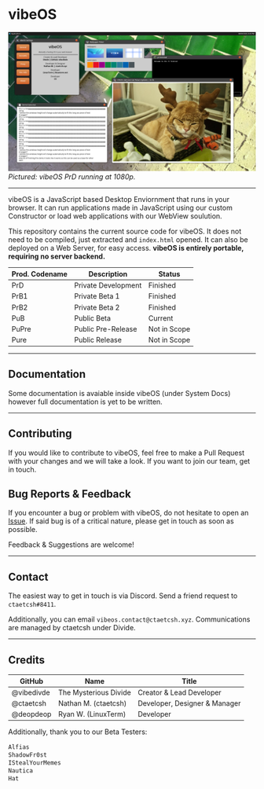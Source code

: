 # vibeOS

![Screenshot](preview/readmecover.png?raw=true)
*Pictured: vibeOS PrD running at 1080p.*

---

vibeOS is a JavaScript based Desktop Enviornment that runs in your browser. It can run applications made in JavaScript using our custom Constructor or load web applications with our WebView soulution. 

This repository contains the current source code for vibeOS. It does not need to be compiled, just extracted and `index.html` opened. It can also be deployed on a Web Server, for easy access. **vibeOS is entirely portable, requiring no server backend.**

| Prod. Codename 	| Description         	| Status          	|
|----------------	|---------------------	|-----------------	|
| PrD            	| Private Development 	| Finished        	|
| PrB1           	| Private Beta 1      	| Finished        	|
| PrB2           	| Private Beta 2      	| Finished        	|
| PuB            	| Public Beta         	| Current 	        |
| PuPre          	| Public Pre-Release  	| Not in Scope    	|
| Pure           	| Public Release      	| Not in Scope    	|
---

## Documentation

Some documentation is avaiable inside vibeOS (under System Docs) however full documentation is yet to be written.

---

## Contributing

If you would like to contribute to vibeOS, feel free to make a Pull Request with your changes and we will take a look. If you want to join our team, get in touch.

## Bug Reports & Feedback

If you encounter a bug or problem with vibeOS, do not hesitate to open an [Issue](https://github.com/vibedivde/vibeOS/issues). If said bug is of a critical nature, please get in touch as soon as possible.

Feedback & Suggestions are welcome!

---

## Contact

The easiest way to get in touch is via Discord. Send a friend request to `ctaetcsh#8411`.

Additionally, you can email `vibeos.contact@ctaetcsh.xyz`. Communications are managed by ctaetcsh under Divide.

---

## Credits

| GitHub     	| Name                  	| Title                         	|
|------------	|-----------------------	|-------------------------------	|
| @vibedivde 	| The Mysterious Divide 	| Creator & Lead Developer      	|
| @ctaetcsh  	| Nathan M. (ctaetcsh)  	| Developer, Designer & Manager 	|
| @deopdeop  	| Ryan W. (LinuxTerm)   	| Developer                     	|

Additionally, thank you to our Beta Testers:
```
Alfias
ShadowFr0st
IStealYourMemes
Nautica
Hat
```